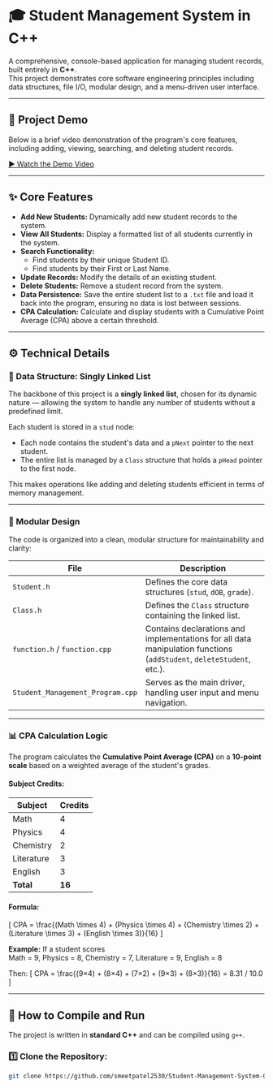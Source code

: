 # 🎓 Student Management System in C++

A comprehensive, console-based application for managing student records, built entirely in **C++**.  
This project demonstrates core software engineering principles including data structures, file I/O, modular design, and a menu-driven user interface.

---

## 🎥 Project Demo

Below is a brief video demonstration of the program's core features, including adding, viewing, searching, and deleting student records.

[▶️ Watch the Demo Video](https://drive.google.com/file/d/1qIWMHPcw6YJywCfkJydApHWwcPrs68rG/view?usp=sharing)

---

## ✨ Core Features

- **Add New Students:** Dynamically add new student records to the system.  
- **View All Students:** Display a formatted list of all students currently in the system.  
- **Search Functionality:**  
  - Find students by their unique Student ID.  
  - Find students by their First or Last Name.  
- **Update Records:** Modify the details of an existing student.  
- **Delete Students:** Remove a student record from the system.  
- **Data Persistence:** Save the entire student list to a `.txt` file and load it back into the program, ensuring no data is lost between sessions.  
- **CPA Calculation:** Calculate and display students with a Cumulative Point Average (CPA) above a certain threshold.

---

## ⚙️ Technical Details

### 🧩 Data Structure: Singly Linked List
The backbone of this project is a **singly linked list**, chosen for its dynamic nature — allowing the system to handle any number of students without a predefined limit.

Each student is stored in a `stud` node:
- Each node contains the student's data and a `pNext` pointer to the next student.
- The entire list is managed by a `Class` structure that holds a `pHead` pointer to the first node.

This makes operations like adding and deleting students efficient in terms of memory management.

---

### 🧱 Modular Design

The code is organized into a clean, modular structure for maintainability and clarity:

| File | Description |
|------|--------------|
| `Student.h` | Defines the core data structures (`stud`, `dOB`, `grade`). |
| `Class.h` | Defines the `Class` structure containing the linked list. |
| `function.h` / `function.cpp` | Contains declarations and implementations for all data manipulation functions (`addStudent`, `deleteStudent`, etc.). |
| `Student_Management_Program.cpp` | Serves as the main driver, handling user input and menu navigation. |

---

### 📊 CPA Calculation Logic

The program calculates the **Cumulative Point Average (CPA)** on a **10-point scale** based on a weighted average of the student's grades.

#### Subject Credits:
| Subject | Credits |
|----------|----------|
| Math | 4 |
| Physics | 4 |
| Chemistry | 2 |
| Literature | 3 |
| English | 3 |
| **Total** | **16** |

#### Formula:
\[
CPA = \frac{(Math \times 4) + (Physics \times 4) + (Chemistry \times 2) + (Literature \times 3) + (English \times 3)}{16}
\]

**Example:**
If a student scores  
Math = 9, Physics = 8, Chemistry = 7, Literature = 9, English = 8  

Then:
\[
CPA = \frac{(9×4) + (8×4) + (7×2) + (9×3) + (8×3)}{16} = 8.31 / 10.0
\]

---

## 🚀 How to Compile and Run

The project is written in **standard C++** and can be compiled using `g++`.

### 1️⃣ Clone the Repository:
```bash
git clone https://github.com/smeetpatel2530/Student-Management-System-CPP.git
